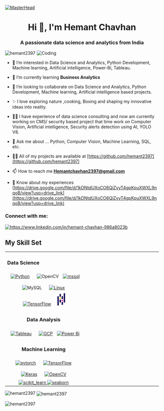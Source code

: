 [![MasterHead](https://i.pinimg.com/originals/fc/71/63/fc71635c7f1b09ed30413f59bb749582.gif)](https://rishavchanda.io)
<h1 align="center">Hi 👋, I'm Hemant Chavhan</h1>
<h3 align="center">A passionate data science and analytics from India</h3>
<img align="right" alt="Coding" width="400" src="https://assets-global.website-files.com/5c19100c2b50073e6ee69da1/60d35967a853a1b14851703b_All%20the%20data%20(1).gif"


<p align="left"> <img src="https://komarev.com/ghpvc/?username=hemant2397&label=Profile%20views&color=0e75b6&style=flat" alt="hemant2397" /> </p>

- 👀 I’m interested in Data Science and Analytics, Python Development, Machine learning, Artificial intelligence, Power-Bi, Tableau.

- 🌱 I’m currently learning **Business Analytics**

- 💞️ I’m looking to collaborate on Data Science and Analytics, Python Development, Machine learning, Artificial intelligence based projects.

- ✨ I love exploring nature ,cooking, Boxing and shaping my innovative ideas into reality.

- 👨‍💻 I have experience of data science consulting and now am currently working on CMS/ security based project that time work on Computer Vision, Artificial intelligence, Security alerts detection using AI, YOLO V8.

- 💬 Ask me about ... Python, Computer Vision, Machine Learning, SQL, etc.

- 👨‍💻 All of my projects are available at [https://github.com/hemant2397](https://github.com/hemant2397)

- 📫 How to reach me **Hemantchavhan2397@gmail.com**

- 📄 Know about my experiences [https://drive.google.com/file/d/1kDNtdUXoCO6QiZyyT4gpKpuXWXL9nqoB/view?usp=drive_link](https://drive.google.com/file/d/1kDNtdUXoCO6QiZyyT4gpKpuXWXL9nqoB/view?usp=drive_link)

<h3 align="left">Connect with me:</h3>
<p align="left">
<a href="https://linkedin.com/in/https://www.linkedin.com/in/hemant-chavhan-986a8023b" target="blank"><img align="center" src="https://raw.githubusercontent.com/rahuldkjain/github-profile-readme-generator/master/src/images/icons/Social/linked-in-alt.svg" alt="https://www.linkedin.com/in/hemant-chavhan-986a8023b" height="30" width="40" /></a>
</p>


## My Skill Set  
<table><tr><td valign="top" width="33%">

### Data Science 
<div align="center">  
<a href="https://www.python.org/" target="_blank"><img style="margin: 10px" src="https://profilinator.rishav.dev/skills-assets/python-original.svg" alt="Python" height="50" /></a> <img style="margin: 10px" src="https://profilinator.rishav.dev/skills-assets/opencv-icon.svg" alt="OpenCV" height="50" /> <a href="https://www.microsoft.com/en-us/sql-server" target="_blank" rel="noreferrer"> <img src="https://www.svgrepo.com/show/303229/microsoft-sql-server-logo.svg" alt="mssql" width="40" height="40"/> </a><img style="margin: 10px" src="https://profilinator.rishav.dev/skills-assets/mysql-original-wordmark.svg" alt="MySQL" height="25" /> <a href="https://www.linux.org/" target="_blank"><img style="margin: 10px" src="https://profilinator.rishav.dev/skills-assets/linux-original.svg" alt="Linux" height="50" /></a> <a href="https://www.tensorflow.org/" target="_blank"><img style="margin: 10px" src="https://profilinator.rishav.dev/skills-assets/tensorflow-icon.svg" alt="TensorFlow" height="50" /></a> <a href="https://pandas.pydata.org/" target="_blank" rel="noreferrer"> <img src="https://raw.githubusercontent.com/devicons/devicon/2ae2a900d2f041da66e950e4d48052658d850630/icons/pandas/pandas-original.svg" alt="pandas" width="40" height="40"/> </a> 


### Data Analysis
<div align="center"> 
<a href="https://www.tableau.com/" target="_blank"><img style="margin: 10px" src="https://profilinator.rishav.dev/skills-assets/tableau.svg" alt="Tableau" height="50" /></a> <a href="https://cloud.google.com/" target="_blank"><img style="margin: 10px" src="https://profilinator.rishav.dev/skills-assets/google_cloud-icon.svg" alt="GCP" height="50" /></a> <a href="https://powerbi.microsoft.com/en-us/" target="_blank"><img src="https://profilinator.rishav.dev/skills-assets/powerbi.png" alt="Power Bi" height="40" /></a>  

  
### Machine Learning  
<div align="center">  
<a href="https://pytorch.org/" target="_blank"><img style="margin: 10px" src="https://profilinator.rishav.dev/skills-assets/pytorch-icon.svg" alt="pytorch" height="50" /></a> <a href="https://www.tensorflow.org/" target="_blank"><img style="margin: 10px" src="https://profilinator.rishav.dev/skills-assets/tensorflow-icon.svg" alt="TensorFlow" height="50" /></a> <a href="https://keras.io/" target="_blank"><img style="margin: 10px" src="https://profilinator.rishav.dev/skills-assets/keras.png" alt="Keras" height="50" /></a> <a href="https://opencv.org/" target="_blank"><img style="margin: 10px" src="https://profilinator.rishav.dev/skills-assets/opencv-icon.svg" alt="OpenCV" height="50" /></a> <a href="https://scikit-learn.org/" target="_blank" rel="noreferrer"> <img src="https://upload.wikimedia.org/wikipedia/commons/0/05/Scikit_learn_logo_small.svg" alt="scikit_learn" width="40" height="40"/> </a> <a href="https://seaborn.pydata.org/" target="_blank" rel="noreferrer"> <img src="https://seaborn.pydata.org/_images/logo-mark-lightbg.svg" alt="seaborn" width="40" height="40"/> </a>
</div>

</td><td valign="top" width="33%">


</td></tr></table>  


<p><img align="left" src="https://github-readme-stats.vercel.app/api/top-langs?username=hemant2397&show_icons=true&locale=en&layout=compact" alt="hemant2397" /></p>

<p>&nbsp;<img align="center" src="https://github-readme-stats.vercel.app/api?username=hemant2397&show_icons=true&locale=en" alt="hemant2397" /></p>

<p><img align="center" src="https://github-readme-streak-stats.herokuapp.com/?user=hemant2397&" alt="hemant2397" /></p>


